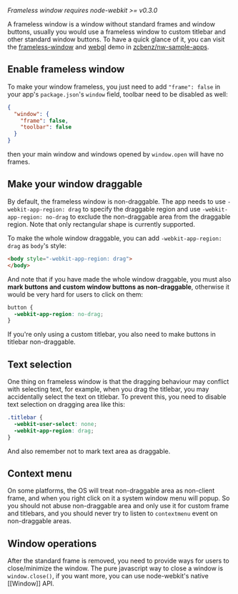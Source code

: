 _Frameless window requires node-webkit >= v0.3.0_

A frameless window is a window without standard frames and window buttons, usually you would use a frameless window to custom titlebar and other standard window buttons. To have a quick glance of it, you can visit the [frameless-window](https://github.com/zcbenz/nw-sample-apps/tree/master/frameless-window) and [webgl](https://github.com/zcbenz/nw-sample-apps/tree/master/webgl) demo in [zcbenz/nw-sample-apps](https://github.com/zcbenz/nw-sample-apps).

## Enable frameless window

To make your window frameless, you just need to add `"frame": false` in your app's `package.json`'s `window` field, toolbar need to be disabled as well:

```json
{
  "window": {
    "frame": false,
    "toolbar": false
  }
}
```

then your main window and windows opened by `window.open` will have no frames.

## Make your window draggable

By default, the frameless window is non-draggable. The app needs to use `-webkit-app-region: drag` to specify the draggable region and use `-webkit-app-region: no-drag` to exclude the non-draggable area from the draggable region. Note that only rectangular shape is currently supported.

To make the whole window draggable, you can add `-webkit-app-region: drag` as `body`'s style:

```html
<body style="-webkit-app-region: drag">
</body>
```

And note that if you have made the whole window draggable,  you must also **mark buttons and custom window buttons as non-draggable**, otherwise it would be very hard for users to click on them:

```css
button {
  -webkit-app-region: no-drag;
}
```

If you're only using a custom titlebar, you also need to make buttons in titlebar non-draggable.

## Text selection

One thing on frameless window is that the dragging behaviour may conflict with selecting text, for example, when you drag the titlebar, you may accidentally select the text on titlebar. To prevent this, you need to disable text selection on dragging area like this:

```css
.titlebar {
  -webkit-user-select: none;
  -webkit-app-region: drag;
}
```

And also remember not to mark text area as draggable.

## Context menu

On some platforms, the OS will treat non-draggable area as non-client frame, and when you right click on it a system window menu will popup. So you should not abuse non-draggable area and only use it for custom frame and titlebars, and you should never try to listen to `contextmenu`  event on non-draggable areas.

## Window operations

After the standard frame is removed, you need to provide ways for users to close/minimize the window. The pure javascript way to close a window is `window.close()`, if you want more, you can use node-webkit's native [[Window]] API.